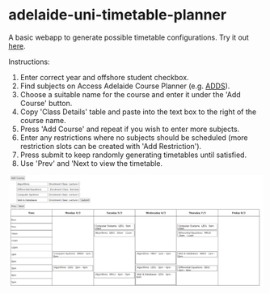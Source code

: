 # adelaide-uni-timetable-planner
A basic webapp to generate possible timetable configurations. Try it out [here](https://zanderson004.github.io/adelaide-uni-timetable-planner/).

Instructions:
1. Enter correct year and offshore student checkbox.
2. Find subjects on Access Adelaide Course Planner (e.g. [ADDS](https://access.adelaide.edu.au/courses/details.asp?year=2024&course=107592+1+4410+1)).
3. Choose a suitable name for the course and enter it under the 'Add Course' button.
4. Copy 'Class Details' table and paste into the text box to the right of the course name.
5. Press 'Add Course' and repeat if you wish to enter more subjects.
6. Enter any restrictions where no subjects should be scheduled (more restriction slots can be created with 'Add Restriction').
7. Press submit to keep randomly generating timetables until satisfied.
8. Use 'Prev' and 'Next to view the timetable.

![Screenshot](timetableGenerator.png)
